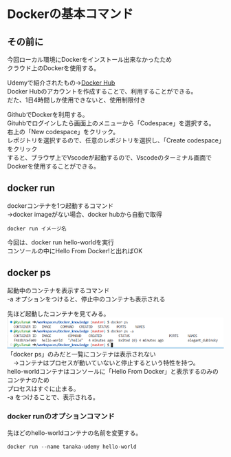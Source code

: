 # Dockerの基本コマンド  

## その前に  

今回ローカル環境にDockerをインストール出来なかったため  
クラウド上のDockerを使用する。  

Udemyで紹介されたもの→[Docker Hub](https://www.docker.com/play-with-docker/)  
Docker Hubのアカウントを作成することで、利用することができる。  
だた、1日4時間しか使用できないと、使用制限付き  

GithubでDockerを利用する。  
Gituhbでログインしたら画面上のメニューから「Codespace」を選択する。  
右上の「New codespace」をクリック。  
レポジトリを選択するので、任意のレポジトリを選択し、「Create codespace」をクリック  
すると、ブラウザ上でVscodeが起動するので、Vscodeのターミナル画面でDockerを使用することができる。  

## docker run  

dockerコンテナを1つ起動するコマンド  
→docker imageがない場合、docker hubから自動で取得  

```
docker run イメージ名
```
今回は、docker run hello-worldを実行  
コンソールの中にHello From Docker!と出ればOK  

## docker ps  

起動中のコンテナを表示するコマンド  
-a オプションをつけると、停止中のコンテナも表示される  

先ほど起動したコンテナを見てみる。  
![image](./image/1.png)  
「docker ps」のみだと一覧にコンテナは表示されない  
　→コンテナはプロセスが動いていないと停止するという特性を持つ。  
   hello-worldコンテナはコンソールに「Hello From Docker」と表示するのみのコンテナのため  
   プロセスはすぐに止まる。  
-a をつけることで、表示される。  

### docker runのオプションコマンド  

先ほどのhello-worldコンテナの名前を変更する。  
```
docker run --name tanaka-udemy hello-world
```





